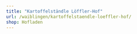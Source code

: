 ```yaml
---
title: "Kartoffelständle Löffler-Hof"
url: /waiblingen/kartoffelstaendle-loeffler-hof/
shop: Hofladen
---
```

